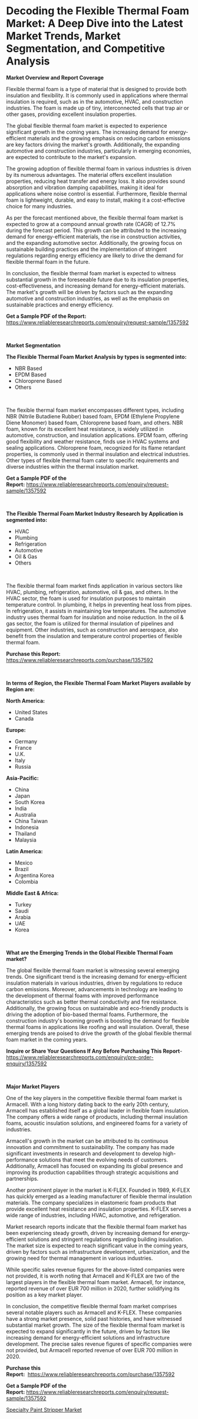 <p><h1>Decoding the Flexible Thermal Foam Market: A Deep Dive into the Latest Market Trends, Market Segmentation, and Competitive Analysis</h1></p><p><strong>Market Overview and Report Coverage</strong></p>
<p><p>Flexible thermal foam is a type of material that is designed to provide both insulation and flexibility. It is commonly used in applications where thermal insulation is required, such as in the automotive, HVAC, and construction industries. The foam is made up of tiny, interconnected cells that trap air or other gases, providing excellent insulation properties.</p><p>The global flexible thermal foam market is expected to experience significant growth in the coming years. The increasing demand for energy-efficient materials and the growing emphasis on reducing carbon emissions are key factors driving the market's growth. Additionally, the expanding automotive and construction industries, particularly in emerging economies, are expected to contribute to the market's expansion.</p><p>The growing adoption of flexible thermal foam in various industries is driven by its numerous advantages. The material offers excellent insulation properties, reducing heat transfer and energy loss. It also provides sound absorption and vibration damping capabilities, making it ideal for applications where noise control is essential. Furthermore, flexible thermal foam is lightweight, durable, and easy to install, making it a cost-effective choice for many industries.</p><p>As per the forecast mentioned above, the flexible thermal foam market is expected to grow at a compound annual growth rate (CAGR) of 12.7% during the forecast period. This growth can be attributed to the increasing demand for energy-efficient materials, the rise in construction activities, and the expanding automotive sector. Additionally, the growing focus on sustainable building practices and the implementation of stringent regulations regarding energy efficiency are likely to drive the demand for flexible thermal foam in the future.</p><p>In conclusion, the flexible thermal foam market is expected to witness substantial growth in the foreseeable future due to its insulation properties, cost-effectiveness, and increasing demand for energy-efficient materials. The market's growth will be driven by factors such as the expanding automotive and construction industries, as well as the emphasis on sustainable practices and energy efficiency.</p></p>
<p><strong>Get a Sample PDF of the Report:</strong> <a href="https://www.reliableresearchreports.com/enquiry/request-sample/1357592">https://www.reliableresearchreports.com/enquiry/request-sample/1357592</a></p>
<p>&nbsp;</p>
<p><strong>Market Segmentation</strong></p>
<p><strong>The Flexible Thermal Foam Market Analysis by types is segmented into:</strong></p>
<p><ul><li>NBR Based</li><li>EPDM Based</li><li>Chloroprene Based</li><li>Others</li></ul></p>
<p>&nbsp;</p>
<p><p>The flexible thermal foam market encompasses different types, including NBR (Nitrile Butadiene Rubber) based foam, EPDM (Ethylene Propylene Diene Monomer) based foam, Chloroprene based foam, and others. NBR foam, known for its excellent heat resistance, is widely utilized in automotive, construction, and insulation applications. EPDM foam, offering good flexibility and weather resistance, finds use in HVAC systems and sealing applications. Chloroprene foam, recognized for its flame retardant properties, is commonly used in thermal insulation and electrical industries. Other types of flexible thermal foam cater to specific requirements and diverse industries within the thermal insulation market.</p></p>
<p><strong>Get a Sample PDF of the Report:</strong>&nbsp;<a href="https://www.reliableresearchreports.com/enquiry/request-sample/1357592">https://www.reliableresearchreports.com/enquiry/request-sample/1357592</a></p>
<p>&nbsp;</p>
<p><strong>The Flexible Thermal Foam Market Industry Research by Application is segmented into:</strong></p>
<p><ul><li>HVAC</li><li>Plumbing</li><li>Refrigeration</li><li>Automotive</li><li>Oil & Gas</li><li>Others</li></ul></p>
<p>&nbsp;</p>
<p><p>The flexible thermal foam market finds application in various sectors like HVAC, plumbing, refrigeration, automotive, oil & gas, and others. In the HVAC sector, the foam is used for insulation purposes to maintain temperature control. In plumbing, it helps in preventing heat loss from pipes. In refrigeration, it assists in maintaining low temperatures. The automotive industry uses thermal foam for insulation and noise reduction. In the oil & gas sector, the foam is utilized for thermal insulation of pipelines and equipment. Other industries, such as construction and aerospace, also benefit from the insulation and temperature control properties of flexible thermal foam.</p></p>
<p><strong>Purchase this Report:</strong>&nbsp; <a href="https://www.reliableresearchreports.com/purchase/1357592">https://www.reliableresearchreports.com/purchase/1357592</a></p>
<p>&nbsp;</p>
<p><strong>In terms of Region, the Flexible Thermal Foam Market Players available by Region are:</strong></p>
<p>
    <p> <strong> North America: </strong>
        <ul>
            <li>United States</li>
            <li>Canada</li>
        </ul>
        </p> 
    <p> <strong> Europe: </strong>
        <ul>
            <li>Germany</li>
            <li>France</li>
            <li>U.K.</li>
            <li>Italy</li>
            <li>Russia</li>
        </ul>
        </p> 
    <p> <strong> Asia-Pacific: </strong>
        <ul>
            <li>China</li>
            <li>Japan</li>
            <li>South Korea</li>
            <li>India</li>
            <li>Australia</li>
            <li>China Taiwan</li>
            <li>Indonesia</li>
            <li>Thailand</li>
            <li>Malaysia</li>
        </ul>
        </p> 
    <p> <strong> Latin America: </strong>
        <ul>
            <li>Mexico</li>
            <li>Brazil</li>
            <li>Argentina Korea</li>
            <li>Colombia</li>
        </ul>
        </p> 
    <p> <strong> Middle East & Africa: </strong>
        <ul>
            <li>Turkey</li>
            <li>Saudi</li>
            <li>Arabia</li>
            <li>UAE</li>
            <li>Korea</li>
        </ul>
    </p>
    </p>
<p>&nbsp;</p>
<p><strong>What are the Emerging Trends in the Global Flexible Thermal Foam market?</strong></p>
<p><p>The global flexible thermal foam market is witnessing several emerging trends. One significant trend is the increasing demand for energy-efficient insulation materials in various industries, driven by regulations to reduce carbon emissions. Moreover, advancements in technology are leading to the development of thermal foams with improved performance characteristics such as better thermal conductivity and fire resistance. Additionally, the growing focus on sustainable and eco-friendly products is driving the adoption of bio-based thermal foams. Furthermore, the construction industry's booming growth is boosting the demand for flexible thermal foams in applications like roofing and wall insulation. Overall, these emerging trends are poised to drive the growth of the global flexible thermal foam market in the coming years.</p></p>
<p><strong>Inquire or Share Your Questions If Any Before Purchasing This Report</strong>- <a href="https://www.reliableresearchreports.com/enquiry/pre-order-enquiry/1357592">https://www.reliableresearchreports.com/enquiry/pre-order-enquiry/1357592</a></p>
<p>&nbsp;</p>
<p><strong>Major Market Players</strong></p>
<p><p>One of the key players in the competitive flexible thermal foam market is Armacell. With a long history dating back to the early 20th century, Armacell has established itself as a global leader in flexible foam insulation. The company offers a wide range of products, including thermal insulation foams, acoustic insulation solutions, and engineered foams for a variety of industries.</p><p>Armacell's growth in the market can be attributed to its continuous innovation and commitment to sustainability. The company has made significant investments in research and development to develop high-performance solutions that meet the evolving needs of customers. Additionally, Armacell has focused on expanding its global presence and improving its production capabilities through strategic acquisitions and partnerships.</p><p>Another prominent player in the market is K-FLEX. Founded in 1989, K-FLEX has quickly emerged as a leading manufacturer of flexible thermal insulation materials. The company specializes in elastomeric foam products that provide excellent heat resistance and insulation properties. K-FLEX serves a wide range of industries, including HVAC, automotive, and refrigeration.</p><p>Market research reports indicate that the flexible thermal foam market has been experiencing steady growth, driven by increasing demand for energy-efficient solutions and stringent regulations regarding building insulation. The market size is expected to reach significant value in the coming years, driven by factors such as infrastructure development, urbanization, and the growing need for thermal management in various industries.</p><p>While specific sales revenue figures for the above-listed companies were not provided, it is worth noting that Armacell and K-FLEX are two of the largest players in the flexible thermal foam market. Armacell, for instance, reported revenue of over EUR 700 million in 2020, further solidifying its position as a key market player.</p><p>In conclusion, the competitive flexible thermal foam market comprises several notable players such as Armacell and K-FLEX. These companies have a strong market presence, solid past histories, and have witnessed substantial market growth. The size of the flexible thermal foam market is expected to expand significantly in the future, driven by factors like increasing demand for energy-efficient solutions and infrastructure development. The precise sales revenue figures of specific companies were not provided, but Armacell reported revenue of over EUR 700 million in 2020.</p></p>
<p><strong>Purchase this Report:</strong>&nbsp;&nbsp;<a href="https://www.reliableresearchreports.com/purchase/1357592">https://www.reliableresearchreports.com/purchase/1357592</a></p>
<p></p>
<p><strong>Get a Sample PDF of the Report:</strong>&nbsp;<a href="https://www.reliableresearchreports.com/enquiry/request-sample/1357592">https://www.reliableresearchreports.com/enquiry/request-sample/1357592</a></p>
<p><p><a href="https://github.com/GroverBarry/Market-Research-Report-List-2/blob/main/specialty-paint-stripper-market.md">Specialty Paint Stripper Market</a></p></p>